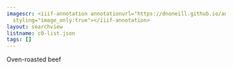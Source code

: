 ```yaml
---
imagescr: <iiif-annotation annotationurl="https://dnoneill.github.io/annotate/annotations/c0-004.json"
  styling="image_only:true"></iiif-annotation>
layout: searchview
listname: c0-list.json
tags: []
---
```

Oven-roasted beef